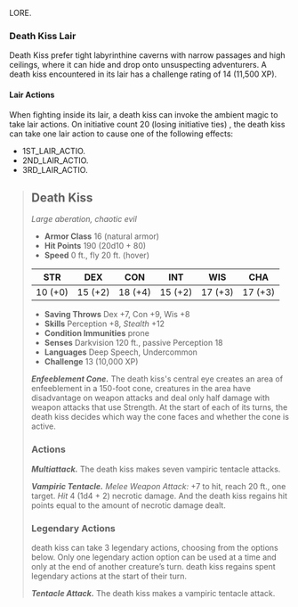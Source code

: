 LORE.

### Death Kiss Lair
Death Kiss prefer tight labyrinthine caverns with narrow passages and high ceilings, where it can hide and drop onto unsuspecting adventurers. A death kiss encountered in its lair has a challenge rating of 14 (11,500 XP).

#### Lair Actions
When fighting inside its lair, a death kiss can invoke the ambient magic to take lair actions. On initiative count 20 (losing initiative ties) , the death kiss can take one lair action to cause one of the following effects:
- 1ST_LAIR_ACTIO.
- 2ND_LAIR_ACTIO.
- 3RD_LAIR_ACTIO.

> ## Death Kiss
>*Large aberation, chaotic evil*
>
> - **Armor Class** 16 (natural armor)
> - **Hit Points** 190 (20d10 + 80)
> - **Speed** 0 ft., fly 20 ft. (hover)
>
>|   STR   |   DEX   |   CON   |   INT   |   WIS   |   CHA   |
>|:-------:|:-------:|:-------:|:-------:|:-------:|:-------:|
>| 10 (+0) | 15 (+2) | 18 (+4) | 15 (+2) | 17 (+3) | 17 (+3) |
>
> - **Saving Throws** Dex +7, Con +9, Wis +8
> - **Skills** Perception +8, *Stealth* +12
> - **Condition Immunities** prone
> - **Senses** Darkvision 120 ft., passive Perception 18
> - **Languages** Deep Speech, Undercommon
> - **Challenge** 13 (10,000 XP)
> 
> ***Enfeeblement Cone.***
> The death kiss's central eye creates an area of enfeeblement in a 150-foot cone, creatures in the area have disadvantage on weapon attacks and deal only half damage with weapon attacks that use Strength. At the start of each of its turns, the death kiss decides which way the cone faces and whether the cone is active.
>
> ### Actions
> ***Multiattack.***
> The death kiss makes seven vampiric tentacle attacks.
>
> ***Vampiric Tentacle.*** *Melee Weapon Attack:* +7 to hit, reach 20 ft., one target. *Hit* 4 (1d4 + 2) necrotic damage. And the death kiss regains hit points equal to the amount of necrotic damage dealt.
>
> ### Legendary Actions
> death kiss can take 3 legendary actions, choosing from the options below. Only one legendary action option can be used at a time and only at the end of another creature’s turn. death kiss regains spent legendary actions at the start of their turn.
>
> ***Tentacle Attack.*** The death kiss makes a vampiric tentacle attack.
>